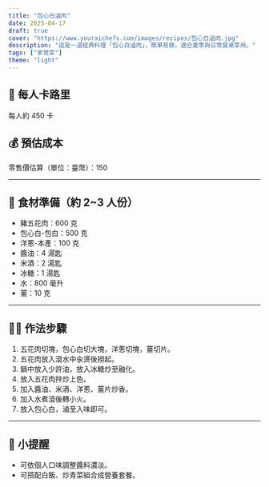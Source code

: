 ```yaml
---
title: "包心白滷肉"
date: 2025-04-17
draft: true
cover: "https://www.youraichefs.com/images/recipes/包心白滷肉.jpg"
description: "這是一道經典料理「包心白滷肉」，簡單易做，適合夏季與日常餐桌享用。"
tags: ["家常菜"]
theme: "light"
---
```


## 🥄 每人卡路里  
每人約 450 卡

## 💰 預估成本  
零售價估算（單位：臺幣）：150

---

## 🧾 食材準備（約 2~3 人份）

- 豬五花肉：600 克
- 包心白-包白：500 克
- 洋蔥-本產：100 克
- 醬油：4 湯匙
- 米酒：2 湯匙
- 冰糖：1 湯匙
- 水：800 毫升
- 薑：10 克

---

## 👩‍🍳 作法步驟

1. 五花肉切塊，包心白切大塊，洋蔥切塊，薑切片。
2. 五花肉放入滾水中汆燙後撈起。
3. 鍋中放入少許油，放入冰糖炒至融化。
4. 放入五花肉拌炒上色。
5. 加入醬油、米酒、洋蔥、薑片炒香。
6. 加入水煮滾後轉小火。
7. 放入包心白，滷至入味即可。

---

## 📝 小提醒

- 可依個人口味調整醬料濃淡。
- 可搭配白飯、炒青菜組合成營養套餐。
